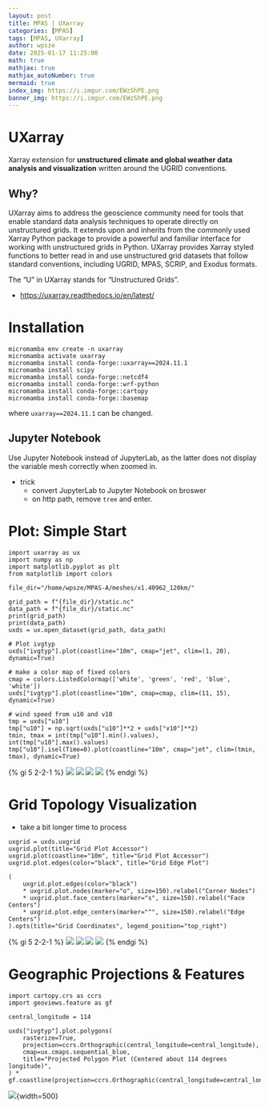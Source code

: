 ```yaml
---
layout: post
title: MPAS | UXarray
categories: [MPAS]
tags: [MPAS, UXarray]
author: wpsze
date: 2025-01-17 11:25:00
math: true
mathjax: true
mathjax_autoNumber: true
mermaid: true
index_img: https://i.imgur.com/EWzShPE.png
banner_img: https://i.imgur.com/EWzShPE.png
---
```


# UXarray

Xarray extension for **unstructured climate and global weather data analysis and visualization** written around the UGRID conventions.

## Why?

UXarray aims to address the geoscience community need for tools that enable standard data analysis techniques to operate directly on unstructured grids. It extends upon and inherits from the commonly used Xarray Python package to provide a powerful and familiar interface for working with unstructured grids in Python. UXarray provides Xarray styled functions to better read in and use unstructured grid datasets that follow standard conventions, including UGRID, MPAS, SCRIP, and Exodus formats.

The “U” in UXarray stands for “Unstructured Grids”. 

- <https://uxarray.readthedocs.io/en/latest/>

# Installation

```console
micromamba env create -n uxarray
micromamba activate uxarray
micromamba install conda-forge::uxarray==2024.11.1
micromamba install scipy
micromamba install conda-forge::netcdf4
micromamba install conda-forge::wrf-python
micromamba install conda-forge::cartopy
micromamba install conda-forge::basemap
```

where `uxarray==2024.11.1` can be changed. 

## Jupyter Notebook

Use Jupyter Notebook instead of JupyterLab, as the latter does not display the variable mesh correctly when zoomed in.

- trick
  - convert JupyterLab to Jupyter Notebook on broswer
  - on http path, remove `tree` and enter.

# Plot: Simple Start

```JupyterNotebook
import uxarray as ux
import numpy as np
import matplotlib.pyplot as plt
from matplotlib import colors

file_dir="/home/wpsze/MPAS-A/meshes/x1.40962_120km/"

grid_path = f"{file_dir}/static.nc"
data_path = f"{file_dir}/static.nc"
print(grid_path)
print(data_path)
uxds = ux.open_dataset(grid_path, data_path)

# Plot ivgtyp
uxds["ivgtyp"].plot(coastline="10m", cmap="jet", clim=(1, 20), dynamic=True)

# make a color map of fixed colors
cmap = colors.ListedColormap(['white', 'green', 'red', 'blue', 'white'])
uxds["ivgtyp"].plot(coastline="10m", cmap=cmap, clim=(11, 15), dynamic=True)

# wind speed from u10 and v10
tmp = uxds["u10"]
tmp["u10"] = np.sqrt(uxds["u10"]**2 + uxds["v10"]**2)
tmin, tmax = int(tmp["u10"].min().values), int(tmp["u10"].max().values)
tmp["u10"].isel(Time=0).plot(coastline="10m", cmap="jet", clim=(tmin, tmax), dynamic=True)
```

{% gi 5 2-2-1 %}
![](https://i.imgur.com/JuNIoOk.png)
![](https://i.imgur.com/qV0CrXV.png)
![](https://i.imgur.com/EWzShPE.png)
![](https://i.imgur.com/WjlzFsd.png)
{% endgi %}

# Grid Topology Visualization

- take a bit longer time to process

```JupyterNotebook
uxgrid = uxds.uxgrid
uxgrid.plot(title="Grid Plot Accessor")
uxgrid.plot(coastline="10m", title="Grid Plot Accessor")
uxgrid.plot.edges(color="black", title="Grid Edge Plot")

(
    uxgrid.plot.edges(color="black")
    * uxgrid.plot.nodes(marker="o", size=150).relabel("Corner Nodes")
    * uxgrid.plot.face_centers(marker="s", size=150).relabel("Face Centers")
    * uxgrid.plot.edge_centers(marker="^", size=150).relabel("Edge Centers")
).opts(title="Grid Coordinates", legend_position="top_right")
```

{% gi 5 2-2-1 %}
![](https://i.imgur.com/GatMAmn.png)
![](https://i.imgur.com/AOoyabH.png)
![](https://i.imgur.com/7QJkxL7.png)
![](https://i.imgur.com/tJahcAo.png)
{% endgi %}

# Geographic Projections & Features

```JupyterNotebook
import cartopy.crs as ccrs
import geoviews.feature as gf

central_longitude = 114

uxds["ivgtyp"].plot.polygons(
    rasterize=True,
    projection=ccrs.Orthographic(central_longitude=central_longitude),
    cmap=ux.cmaps.sequential_blue,
    title="Projected Polygon Plot (Centered about 114 degrees longitude)",
) * gf.coastline(projection=ccrs.Orthographic(central_longitude=central_longitude))
```

![](https://i.imgur.com/a5RvPaz.png){width=500}